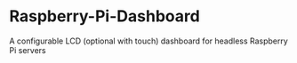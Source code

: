 # Raspberry-Pi-Dashboard
A configurable LCD (optional with touch) dashboard for headless Raspberry Pi servers 
